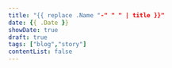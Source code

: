 ```yaml
---
title: "{{ replace .Name "-" " " | title }}"
date: {{ .Date }}
showDate: true
draft: true
tags: ["blog","story"]
contentList: false
---
```


